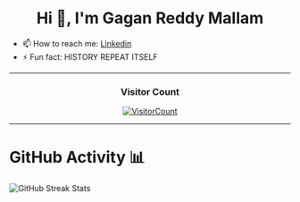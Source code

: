 <h1 align="center">Hi 👋, I'm Gagan Reddy Mallam</h1>

- 📫 How to reach me: [Linkedin](https://www.linkedin.com/in/gaganreddymallam/)
- ⚡ Fun fact: HISTORY REPEAT ITSELF
  
<hr>

<h3 align="center">Visitor Count</h3>
<a align="center" href="https://profile-counter.glitch.me/{GaganReddyin}/count.svg">
  
  ![VisitorCount](https://profile-counter.glitch.me/{GaganReddyin}/count.svg)  
  
</a>

<hr>

# **GitHub Activity 📊**

![GitHub Streak Stats](https://github-readme-streak-stats.herokuapp.com/?user=GaganReddyin&theme=tokyonight)

